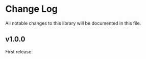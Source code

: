 # Change Log

All notable changes to this library will be documented in this file.

## v1.0.0

First release.
